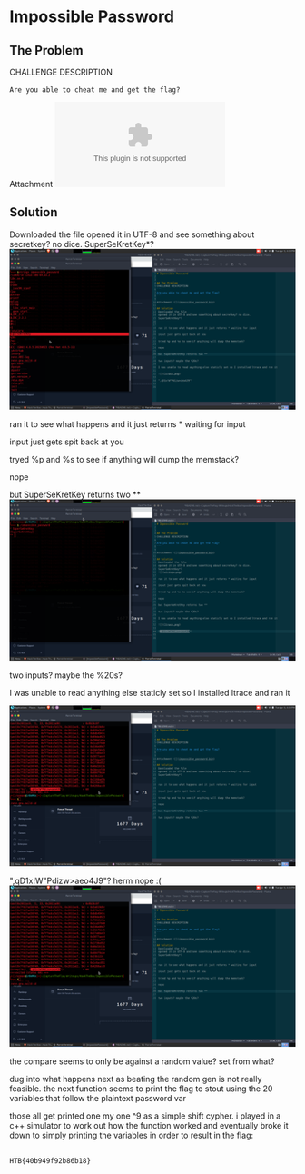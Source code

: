 # Impossible Password


## The Problem
CHALLENGE DESCRIPTION
```
Are you able to cheat me and get the flag?
```

Attachment ![](impossible_password.bin)

## Solution
 Downloaded the file
 opened it in UTF-8 and see something about secretkey? no dice. 
 SuperSeKretKey*?
 ![](strings.png)
 
 ran it to see what happens and it just returns * waiting for input
 
 input just gets spit back at you
 
 tryed %p and %s to see if anything will dump the memstack?
 
 nope
 
 but SuperSeKretKey returns two **
 ![](plaintext.png)
 
 two inputs? maybe the %20s?
 
 I was unable to read anything else staticly set so I installed ltrace and ran it
 
 ![](ltrace.png)
 
 ",qD1x!W"Pdizw>aeo4J9"?
 herm nope :(
 ![](ltrace.png)
 
 the compare seems to only be against a random value? set from what? 
 
 dug into what happens next as beating the random gen is not really feasible. 
 the next function seems to print the flag to stout using the 20 variables that follow the plaintext password var
 
 those all get printed one my one ^9 as a simple shift cypher. i played in a c++ simulator to work out how the function worked and eventually broke it down to simply printing the variables in order to result in the flag:
 ```
 
 ```
 
 
 ```
 HTB{40b949f92b86b18}
 ```
 
